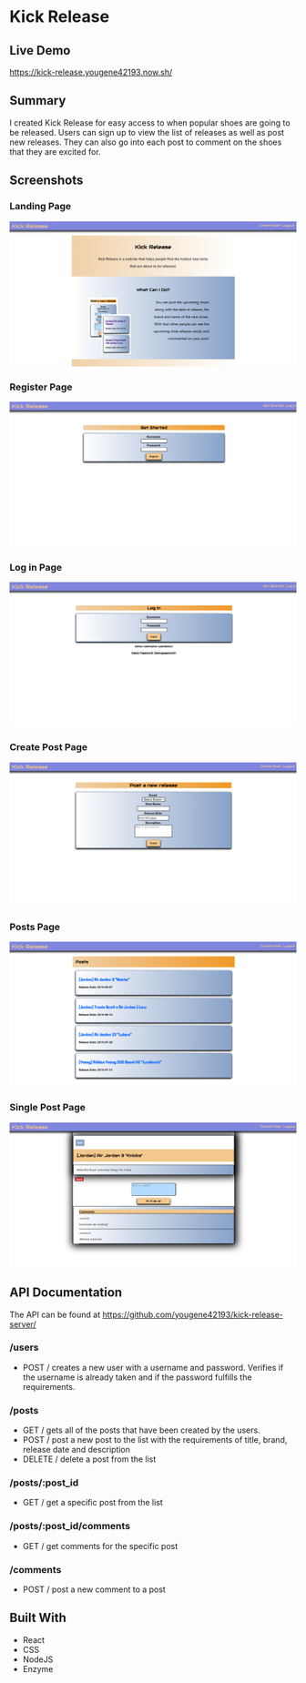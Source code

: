 # Kick Release
## Live Demo
https://kick-release.yougene42193.now.sh/
## Summary
I created Kick Release for easy access to when popular shoes are going to be released. Users can sign up to view the list of releases
as well as post new releases. They can also go into each post to comment on the shoes that they are excited for.
## Screenshots
### Landing Page
![landing-page](screenshots/kr-landing.png)
### Register Page
![register-page](screenshots/kr-register.png)
### Log in Page
![login-page](screenshots/kr-login.png)
### Create Post Page
![create-post-page](screenshots/kr-create.png)
### Posts Page
![posts-page](screenshots/kr-posts.png)
### Single Post Page
![single-post](screenshots/kr-post.png)
## API Documentation
The API can be found at https://github.com/yougene42193/kick-release-server/
### /users 
* POST / creates a new user with a username and password. Verifies if the username is already taken and if the password fulfills the requirements.
### /posts
* GET / gets all of the posts that have been created by the users.
* POST / post a new post to the list with the requirements of title, brand, release date and description
* DELETE / delete a post from the list
### /posts/:post_id
* GET / get a specific post from the list
### /posts/:post_id/comments
* GET / get comments for the specific post
### /comments
* POST / post a new comment to a post
## Built With
* React
* CSS
* NodeJS
* Enzyme
